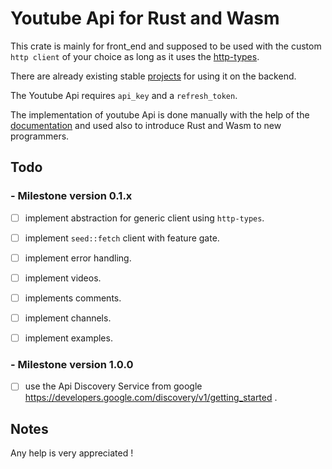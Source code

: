 # Youtube Api for Rust and Wasm

This crate is mainly for front_end  and supposed to be used with the custom `http client` of your choice as long as it uses the [http-types](https://docs.rs/http-types/2.11.0/http_types/). 

There are already existing stable [projects](https://github.com/Byron/google-apis-rs) for using it on the backend.

The Youtube Api requires `api_key` and a `refresh_token`.

The implementation of youtube Api is done manually with the help of the [documentation](https://developers.google.com/youtube/v3/docs) and used also to introduce Rust and Wasm to new programmers.

## Todo 

### - Milestone version 0.1.x
    

- [ ] implement abstraction for generic client using `http-types`.
- [ ] implement `seed::fetch` client with feature gate.
- [ ] implement error handling.
- [ ] implement videos.
- [ ] implements comments.
- [ ] implement channels.
- [ ] implement examples.


### - Milestone version 1.0.0

- [ ] use the Api Discovery Service from google https://developers.google.com/discovery/v1/getting_started .


## Notes

Any help is very appreciated !
